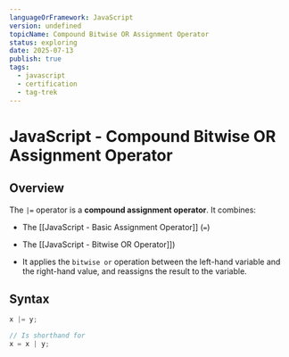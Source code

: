 ```yaml
---
languageOrFramework: JavaScript
version: undefined
topicName: Compound Bitwise OR Assignment Operator
status: exploring
date: 2025-07-13
publish: true
tags:
  - javascript
  - certification
  - tag-trek
---
```

# JavaScript - Compound Bitwise OR Assignment Operator

## Overview
The `|=` operator is a **compound assignment operator**. It combines:
- The [[JavaScript - Basic Assignment Operator]] (`=`)
- The [[JavaScript - Bitwise OR Operator]])

- It applies the `bitwise or` operation between the left-hand variable and the right-hand value, and reassigns the result to the variable.

## Syntax
```javascript
x |= y;

// Is shorthand for
x = x | y;
